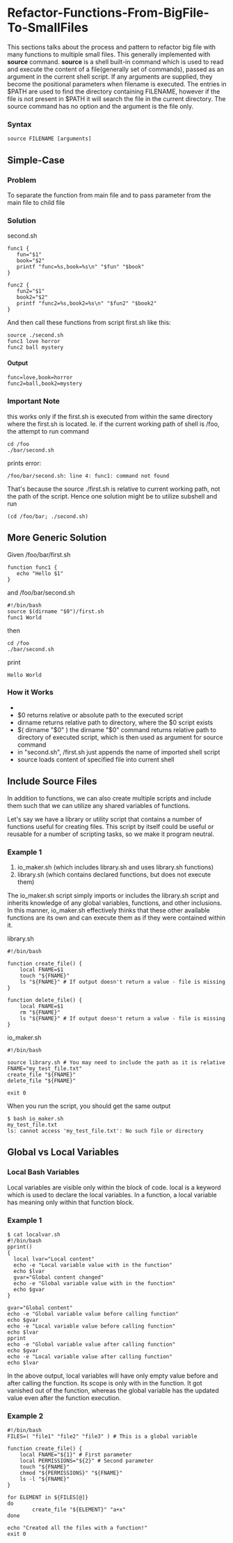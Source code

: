 # Refactor-Functions-From-BigFile-To-SmallFiles

This sections talks about the process and pattern to refactor big file with many functions to multiple small files.
This generally implemented with <b>source</b> command. <b>source</b> is a shell built-in command which is used to read and execute the content of a file(generally set of commands), passed as an argument in the current shell script. If any arguments are supplied, they become the positional parameters when filename is executed.  The entries in $PATH are used to find the directory containing FILENAME, however if the file is not present in $PATH it will search the file in the current directory. The source command has no option and the argument is the file only. 

### Syntax
```
source FILENAME [arguments]
```

## Simple-Case
### Problem
To separate the function from main file and to pass parameter from the main file to child file

### Solution
second.sh
```
func1 {
   fun="$1"
   book="$2"
   printf "func=%s,book=%s\n" "$fun" "$book"
}

func2 {
   fun2="$1"
   book2="$2"
   printf "func2=%s,book2=%s\n" "$fun2" "$book2"
}
```

And then call these functions from script first.sh like this:
```
source ./second.sh
func1 love horror
func2 ball mystery
```

#### Output
```
func=love,book=horror
func2=ball,book2=mystery
```

### Important Note
this works only if the first.sh is executed from within the same directory where the first.sh is located. Ie. if the current working path of shell is /foo, the attempt to run command 
```
cd /foo
./bar/second.sh
```
prints error:
```
/foo/bar/second.sh: line 4: func1: command not found
```
That's because the source ./first.sh is relative to current working path, not the path of the script. Hence one solution might be to utilize subshell and run
```
(cd /foo/bar; ./second.sh)
```

## More Generic Solution 
Given /foo/bar/first.sh
```
function func1 {  
   echo "Hello $1"
}
```
and /foo/bar/second.sh
```
#!/bin/bash
source $(dirname "$0")/first.sh
func1 World
```
then
```
cd /foo
./bar/second.sh
```
print 
```
Hello World
```
### How it Works
*
* $0 returns relative or absolute path to the executed script
* dirname returns relative path to directory, where the $0 script exists
* $( dirname "$0" ) the dirname "$0" command returns relative path to directory of executed script, which is then used as argument for source command
* in "second.sh", /first.sh just appends the name of imported shell script
* source loads content of specified file into current shell

## Include Source Files

In addition to functions, we can also create multiple scripts and include them such that we can utilize any shared variables of functions.

Let's say we have a library or utility script that contains a number of functions useful for creating files. This script by itself could be useful or reusable for a number of scripting tasks, so we make it program neutral.

### Example 1

1. io_maker.sh (which includes library.sh and uses library.sh functions)
2. library.sh (which contains declared functions, but does not execute them)

The io_maker.sh script simply imports or includes the library.sh script and inherits knowledge of any global variables, functions, and other inclusions. In this manner, io_maker.sh effectively thinks that these other available functions are its own and can execute them as if they were contained within it.

library.sh
```
#!/bin/bash

function create_file() {
    local FNAME=$1
    touch "${FNAME}"
    ls "${FNAME}" # If output doesn't return a value - file is missing
}

function delete_file() {
    local FNAME=$1
    rm "${FNAME}"
    ls "${FNAME}" # If output doesn't return a value - file is missing
}
```

io_maker.sh
```
#!/bin/bash

source library.sh # You may need to include the path as it is relative
FNAME="my_test_file.txt"
create_file "${FNAME}"
delete_file "${FNAME}"

exit 0
```
When you run the script, you should get the same output
```
$ bash io_maker.sh
my_test_file.txt
ls: cannot access 'my_test_file.txt': No such file or directory
```


## Global vs Local Variables
### Local Bash Variables
Local variables are visible only within the block of code. local is a keyword which is used to declare the local variables. In a function, a local variable has meaning only within that function block.

### Example 1
```
$ cat localvar.sh
#!/bin/bash
pprint()
{
  local lvar="Local content"
  echo -e "Local variable value with in the function"
  echo $lvar
  gvar="Global content changed"
  echo -e "Global variable value with in the function"
  echo $gvar
}

gvar="Global content"
echo -e "Global variable value before calling function"
echo $gvar
echo -e "Local variable value before calling function"
echo $lvar
pprint
echo -e "Global variable value after calling function"
echo $gvar
echo -e "Local variable value after calling function"
echo $lvar
```
In the above output, local variables will have only empty value before and after calling the function. Its scope is only with in the function. It got vanished out of the function, whereas the global variable has the updated value even after the function execution.

### Example 2
```
#!/bin/bash
FILES=( "file1" "file2" "file3" ) # This is a global variable

function create_file() {
    local FNAME="${1}" # First parameter
    local PERMISSIONS="${2}" # Second parameter
    touch "${FNAME}"
    chmod "${PERMISSIONS}" "${FNAME}"
    ls -l "${FNAME}"
}

for ELEMENT in ${FILES[@]}
do
        create_file "${ELEMENT}" "a+x"
done

echo "Created all the files with a function!"
exit 0
```

